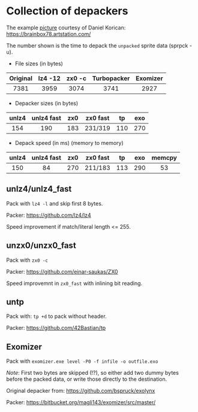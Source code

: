 # Collection of depackers

The example [picture](startrek_voyager.bmp) courtesy of Daniel Korican:
https://brainbox78.artstation.com/

The number shown is the time to depack the `unpacked` sprite data (sprpck -u).

* File sizes (in bytes)

| Original | lz4 -12 | zx0 -c | Turbopacker | Exomizer |
| :-:      | :-:     | :-:    | :-:         | :-:      |
| 7381     | 3959    | 3074   | 3741        | 2927     |

* Depacker sizes (in bytes)

| unlz4 | unlz4 fast | zx0 | zx0 fast | tp  | exo |
| :-:   | :-:        | :-: | :-:      | :-: | :-: |
| 154   | 190        | 183 | 231/319  | 110 | 270 |

* Depack speed (in ms) (memory to memory)

| unlz4 | unlz4 fast | zx0 | zx0 fast | tp  | exo | memcpy |
| :-:   | :-:        | :-: | :-:      | :-: | :-: | :-: |
| 150   | 84         | 270 | 211/183  | 113 | 290 | 53  |

## unlz4/unlz4_fast

Pack with `lz4 -l` and skip first 8 bytes.

Packer: https://github.com/lz4/lz4

Speed improvement if match/literal length <= 255.

## unzx0/unzx0_fast

Pack with `zx0 -c`

Packer: https://github.com/einar-saukas/ZX0

Speed improvemnt in `zx0_fast` with inlining bit reading.

## untp

Pack with: `tp +d` to pack without header.

Packer: https://github.com/42Bastian/tp

## Exomizer

Pack with `exomizer.exe level -P0 -f infile -o outfile.exo`

*Note*: First two bytes are skipped (!?), so either add two dummy bytes before the packed data, or write those directly to the destination.

Original depacker from: https://github.com/bspruck/exolynx

Packer: https://bitbucket.org/magli143/exomizer/src/master/
